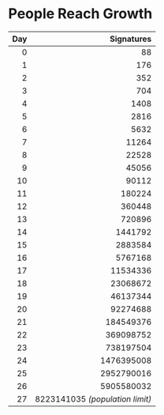 # People Reach Growth

| Day | Signatures |
|----:|-----------:|
| 0 | 88 |
| 1 | 176 |
| 2 | 352 |
| 3 | 704 |
| 4 | 1408 |
| 5 | 2816 |
| 6 | 5632 |
| 7 | 11264 |
| 8 | 22528 |
| 9 | 45056 |
| 10 | 90112 |
| 11 | 180224 |
| 12 | 360448 |
| 13 | 720896 |
| 14 | 1441792 |
| 15 | 2883584 |
| 16 | 5767168 |
| 17 | 11534336 |
| 18 | 23068672 |
| 19 | 46137344 |
| 20 | 92274688 |
| 21 | 184549376 |
| 22 | 369098752 |
| 23 | 738197504 |
| 24 | 1476395008 |
| 25 | 2952790016 |
| 26 | 5905580032 |
| 27 | 8223141035 *(population limit)* |

